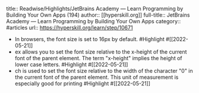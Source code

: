 title:: Readwise/Highlights/JetBrains Academy — Learn Programming by Building Your Own Apps (194)
author:: [[hyperskill.org]]
full-title:: JetBrains Academy — Learn Programming by Building Your Own Apps
category:: #articles
url:: https://hyperskill.org/learn/step/10671

- In browsers, the font size is set to 16px by default. #Highlight #[[2022-05-21]]
- ex allows you to set the font size relative to the x-height of the current font of the parent element. The term "x-height" implies the height of lower case letters. #Highlight #[[2022-05-21]]
- ch is used to set the font size relative to the width of the character "0" in the current font of the parent element. This unit of measurement is especially good for printing #Highlight #[[2022-05-21]]